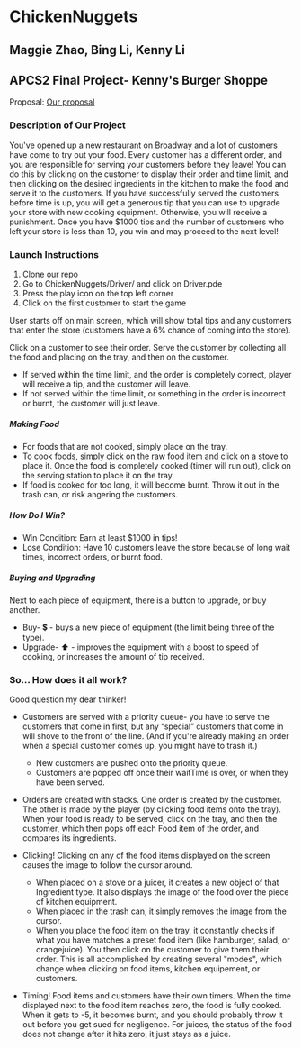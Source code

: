 # ChickenNuggets

## Maggie Zhao, Bing Li, Kenny Li

## APCS2 Final Project- Kenny's Burger Shoppe 

Proposal: [Our proposal](./docs/proposal.pdf)

### Description of Our Project
You've opened up a new restaurant on Broadway and a lot of customers have come to try out your food. Every customer has a different order, and you are responsible for serving your customers before they leave! You can do this by clicking on the customer to display their order and time limit, and then clicking on the desired ingredients in the kitchen to make the food and serve it to the customers. If you have successfully served the customers before time is up, you will get a generous tip that you can use to upgrade your store with new cooking equipment. Otherwise, you will receive a punishment. Once you have $1000 tips and the number of customers who left your store is less than 10, you win and may proceed to the next level!

### Launch Instructions
1. Clone our repo
2. Go to ChickenNuggets/Driver/ and click on Driver.pde
3. Press the play icon on the top left corner
4. Click on the first customer to start the game

User starts off on main screen, which will show total tips and any customers that enter the store (customers have a 6% chance of coming into the store).

Click on a customer to see their order.
Serve the customer by collecting all the food and placing on the tray, and then on the customer. 
- If served within the time limit, and the order is completely correct, player will receive a tip, and the customer will leave.
- If not served within the time limit, or something in the order is incorrect or burnt, the customer will just leave.

##### Making Food
- For foods that are not cooked, simply place on the tray.
- To cook foods, simply click on the raw food item and click on a stove to place it. Once the food is completely cooked (timer will run out), click on the serving station to place it on the tray. 
- If food is cooked for too long, it will become burnt. Throw it out in the trash can, or risk angering the customers.

##### How Do I Win?
- Win Condition: Earn at least $1000 in tips!
- Lose Condition: Have 10 customers leave the store because of long wait times, incorrect orders, or burnt food.

##### Buying and Upgrading
Next to each piece of equipment, there is a button to upgrade, or buy another.
- Buy- :heavy_dollar_sign: - buys a new piece of equipment (the limit being three of the type).
- Upgrade- :arrow_up: - improves the equipment with a boost to speed of cooking, or increases the amount of tip received.

### So... How does it all work?
Good question my dear thinker!
* Customers are served with a priority queue- you have to serve the customers that come in first, but any “special” customers that come in will shove to the front of the line. (And if you're already making an order when a special customer comes up, you might have to trash it.) 
  - New customers are pushed onto the priority queue.
  - Customers are popped off once their waitTime is over, or when they have been served.

* Orders are created with stacks. One order is created by the customer. The other is made by the player (by clicking food items onto the tray). When your food is ready to be served, click on the tray, and then the customer, which then pops off each Food item of the order, and compares its ingredients.

* Clicking! Clicking on any of the food items displayed on the screen causes the image to follow the cursor around. 
  - When placed on a stove or a juicer, it creates a new object of that Ingredient type. It also displays the image of the food over the piece of kitchen equipment.
  - When placed in the trash can, it simply removes the image from the cursor.
  - When you place the food item on the tray, it constantly checks if what you have matches a preset food item (like hamburger, salad, or orangejuice). You then click on the customer to give them their order.
This is all accomplished by creating several "modes", which change when clicking on food items, kitchen equipement, or customers.

* Timing! Food items and customers have their own timers. When the time displayed next to the food item reaches zero, the food is fully cooked. When it gets to -5, it becomes burnt, and you should probably throw it out before you get sued for negligence. For juices, the status of the food does not change after it hits zero, it just stays as a juice.



